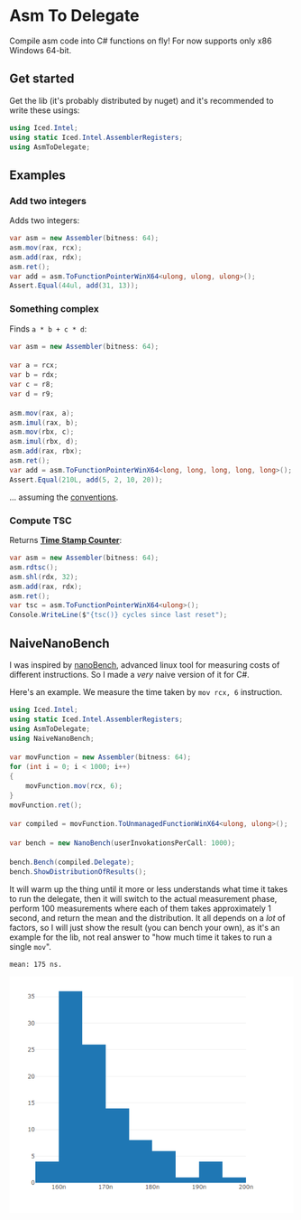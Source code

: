 # Asm To Delegate

Compile asm code into C# functions on fly! For now supports only x86 Windows 64-bit.

## Get started

Get the lib (it's probably distributed by nuget) and it's recommended to write these usings:
```cs
using Iced.Intel;
using static Iced.Intel.AssemblerRegisters;
using AsmToDelegate;
```

## Examples

### Add two integers
Adds two integers:
```cs
var asm = new Assembler(bitness: 64);
asm.mov(rax, rcx);
asm.add(rax, rdx);
asm.ret();
var add = asm.ToFunctionPointerWinX64<ulong, ulong, ulong>();
Assert.Equal(44ul, add(31, 13));
```

### Something complex
Finds `a * b + c * d`:
```cs
var asm = new Assembler(bitness: 64);

var a = rcx;
var b = rdx;
var c = r8;
var d = r9;

asm.mov(rax, a);
asm.imul(rax, b);
asm.mov(rbx, c);
asm.imul(rbx, d);
asm.add(rax, rbx);
asm.ret();
var add = asm.ToFunctionPointerWinX64<long, long, long, long, long>();
Assert.Equal(210L, add(5, 2, 10, 20));
```

... assuming the [conventions](https://docs.microsoft.com/en-us/cpp/build/x64-calling-convention?view=msvc-160).

### Compute TSC
Returns [**Time Stamp Counter**](https://en.wikipedia.org/wiki/Time_Stamp_Counter):
```cs
var asm = new Assembler(bitness: 64);
asm.rdtsc();
asm.shl(rdx, 32);
asm.add(rax, rdx);
asm.ret();
var tsc = asm.ToFunctionPointerWinX64<ulong>();
Console.WriteLine($"{tsc()} cycles since last reset");
```

## NaiveNanoBench

I was inspired by [nanoBench](https://github.com/andreas-abel/nanoBench), advanced linux tool for measuring
costs of different instructions. So I made a *very* naive version of it for C#.

Here's an example. We measure the time taken by `mov rcx, 6` instruction.

```cs
using Iced.Intel;
using static Iced.Intel.AssemblerRegisters;
using AsmToDelegate;
using NaiveNanoBench;

var movFunction = new Assembler(bitness: 64);
for (int i = 0; i < 1000; i++)
{
    movFunction.mov(rcx, 6);
}
movFunction.ret();

var compiled = movFunction.ToUnmanagedFunctionWinX64<ulong, ulong>();

var bench = new NanoBench(userInvokationsPerCall: 1000);

bench.Bench(compiled.Delegate);
bench.ShowDistributionOfResults();
```

It will warm up the thing until it more or less understands what time it takes to run the delegate,
then it will switch to the actual measurement phase, perform 100 measurements where each of them 
takes approximately 1 second, and return the mean and the distribution. It all depends on a *lot*
of factors, so I will just show the result (you can bench your own), as it's an example for the lib,
not real answer to "how much time it takes to run a single `mov`".

```
mean: 175 ns.
```

![](./distr.png)
